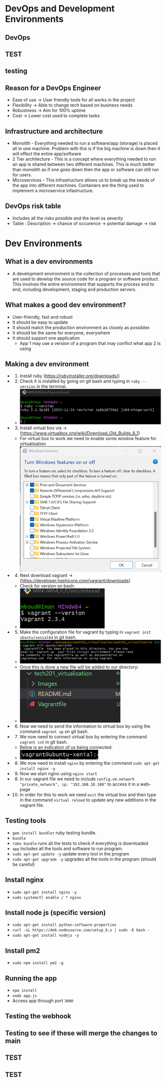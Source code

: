 # DevOps and Development Environments 

## DevOps
## TEST
## testing

## Reason for a DevOps Engineer
- Ease of use -> User friendly tools for all works in the project
- Flexibility -> Able to change tech based on business needs
- Robustness -> Aim for 100% uptime
- Cost -> Lower cost used to complete tasks

## Infrastructure and architecture
- Monolith - Everything needed to run a software/app (storage) is placed all in one machine. Problem with this is if the big machine is down then it will effect the entire app/software
- 2 Tier architecture - This is a concept where everything needed to run an app is shared between two different machines. This is much better than monolith as if one goes down then the app or software can still run for users.
- Microservices - This infrastructure allows us to break up the needs of the app into different machines. Containers are the thing used to implement a microservice infastructure.   

## DevOps risk table
- Includes all the risks possible and the level os severity 
- Table : Description -> chance of occurence -> potential damage -> risk



# Dev Environments

## What is a dev environments
- A development environment is the collection of processes and tools that are used to develop the source code for a program or software product. This involves the entire environment that supports the process end to end, including development, staging and production servers.

## What makes a good dev environment?
- User-friendly, fast and robust
- It should be easy to update
- It should match the production environment as closely as possiblex
- It should be the same for everyone, everywhere    
- It should support one application 
    - App 1 may use a version of a program that may conflict what app 2 is using


## Making a dev environment
- 1. Install ruby (https://rubyinstaller.org/downloads/)
- 2. Check it is installed by going on git bash and typing in `ruby --version` in the terminal.
    - ![](./Images/Git%20Bash%20(Ruby%20version).png)
- 3. Install virtual box via -> (https://www.virtualbox.org/wiki/Download_Old_Builds_6_1)
    - For virtual box to work we need to enable some window feature for virtualisation
    ![](./Images/windows%20features.png)
- 4. Next download vagrant -> (https://developer.hashicorp.com/vagrant/downloads)
    - Check for version on bash:
    - ![](./Images/Git%20Bash%20(Vargrant%20version).png)
- 5. Make the configuration file for vagrant by typing in `vagrant init ubuntu/xenial64` in git bash.
    - ![](./Images/Vagrant%20setup.png)
    - Once this is done a new file will be added to our directory:
    - ![](./Images/Vagrant%20(config%20file).png)
- 6. Now we need to send the information to virtual box by using the command `vagrant up` on git bash.
- 7. We now need to connect virtual box by entering the command `vagrant ssh` in git bash.
    - Below is an indication of us being connected:
    - ![](./Images/connected%20to%20virtualbox.png)
- 8. We now need to install `nginx` by entering the command `sudo apt-get install nginx -y`
- 9. Now we start nginx using `nginx start`
- 8. In our vagrant file we need to include `config.vm.network "private_network", ip: "192.168.10.100"` to access it in a web-page
- 10. In order for this to work we need `exit` the virtual box and then type in the command `virtual reload` to update any new additions in the vagrant file.


## Testing tools
- `gem install bundler` ruby testing bundle.
- `bundle`
- `rake bundle` runs all the tests to check if everything is downloaded
- `app` Includes all the tools and software to run program.
- `sudo apt-get update -y` update every tool in the program
- `sudo apt-get upgrade -y` upgrades all the tools in the program (should be careful)

## Install nginx 
- `sudo apt-get install nginx -y`
- `sudo systemctl enable / * nginx`

## Install node js (specific version)
- `sudo apt-get install python-software-properties`
- `curl -sL https://deb.nodesource.com/setup_6.x | sudo -E bash -`
- `sudo apt-get install nodejs -y`

## Install pm2 
- `sudo npm install pm2 -g`

## Running the app
- `npm install`
- `node app.js`
- Access app through port `3000`


## Testing the webhook
## Testing to see if these will merge the changes to main
## TEST
## TEST
